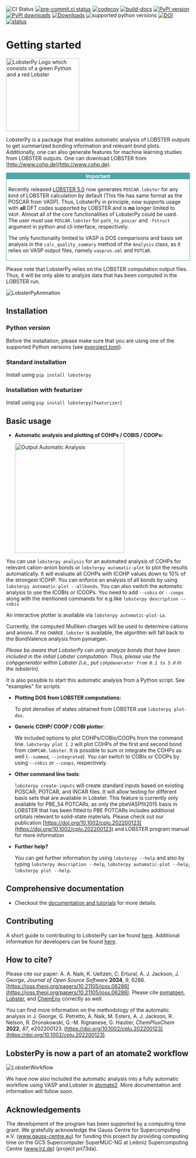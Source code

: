 ![CI Status](https://github.com/JaGeo/LobsterPy/actions/workflows/python-package.yml/badge.svg) [![pre-commit.ci status](https://results.pre-commit.ci/badge/github/JaGeo/LobsterPy/main.svg)](https://results.pre-commit.ci/latest/github/JaGeo/LobsterPy/main) [![codecov](https://codecov.io/gh/JaGeo/LobsterPy/graph/badge.svg?token=MC5BRXVEGW)](https://codecov.io/gh/JaGeo/LobsterPy) [![build-docs](https://github.com/JaGeo/LobsterPy/actions/workflows/docs.yml/badge.svg)](https://jageo.github.io/LobsterPy/) [![PyPI version](https://badge.fury.io/py/lobsterpy.svg)](https://badge.fury.io/py/lobsterpy) [![PyPI downloads](https://img.shields.io/pypi/dm/lobsterpy?style=flat&color=blue&label=pypi%20downloads)](https://pypi.org/project/lobsterpy) [![Downloads](https://pepy.tech/badge/lobsterpy)](https://pepy.tech/project/lobsterpy) ![supported python versions](https://img.shields.io/pypi/pyversions/lobsterpy) [![DOI](https://zenodo.org/badge/343384088.svg)](https://zenodo.org/badge/latestdoi/343384088) [![status](https://joss.theoj.org/papers/4e8524125e36486c65a4b435bbfe2df2/status.svg)](https://joss.theoj.org/papers/4e8524125e36486c65a4b435bbfe2df2)
# Getting started
<img src="https://raw.githubusercontent.com/JaGeo/LobsterPy/main/LobsterPyLogo.png" alt="LobsterPy Logo which consists of a green Python and a red Lobster" width="200"/>

LobsterPy is a package that enables automatic analysis of LOBSTER outputs to get summarized bonding information and relevant bond plots. Additionally, one can also generate features for machine learning studies from LOBSTER outputs. One can download LOBSTER from [http://www.cohp.de](http://www.cohp.de).

<div style="border: 1px solid #52a5ab; padding: 5px; position: relative;">
    <div style="background-color: #52a5ab; color: #ffffff; padding: 0px; position: absolute; top: 0; left: 0; right: 0; text-align: center;">
        <strong>Important</strong>
    </div>
<br>

Recently released [LOBSTER 5.0](https://schmeling.ac.rwth-aachen.de/cohp/index.php?menuID=6) now generates `POSCAR.lobster` for any kind of LOBSTER calculation by default (This file has same format as the POSCAR from VASP). Thus, LobsterPy in principle, now supports usage with **all** DFT codes supported by LOBSTER and is **no** longer limited to `VASP`. Almost all of the core functionalities of LobsterPy could be used. The user must use `POSCAR.lobster` for `path_to_poscar` and `-fstruct` argument in python and cli interface, respectively.

The only functionality limited to VASP is DOS comparisons and basis set analysis in the `calc_quality_summary` method of the `Analysis` class, as it relies on VASP output files, namely `vasprun.xml` and `POTCAR`.
</div>

Please note that LobsterPy relies on the LOBSTER computation output files. Thus, it will be only able to analyze data that has been computed in the LOBSTER run.

![LobsterPyAnimation](https://github.com/JaGeo/LobsterPy/assets/22094846/8f06b84c-db6d-414c-8590-aa04c957c728)


## Installation

### Python version
Before the installation, please make sure that you are using one of the supported Python versions (see [pyproject.toml](https://github.com/JaGeo/LobsterPy/blob/main/pyproject.toml)).

### Standard installation
Install using ``pip install lobsterpy``

### Installation with featurizer
Install using ``pip install lobsterpy[featurizer]``


## Basic usage

* **Automatic analysis and plotting of COHPs / COBIS / COOPs:**

    <img src="https://github.com/JaGeo/LobsterPy/assets/22094846/6587e752-6ea4-4358-a763-3633d5a21869" alt="Output Automatic Analysis" width="300"/>

You can use ``lobsterpy analysis`` for an automated analysis of COHPs for relevant cation-anion bonds or ``lobsterpy automatic-plot`` to plot the results automatically.
It will evaluate all COHPs with ICOHP values down to 10% of the strongest ICOHP.
You can enforce an analysis of all bonds by using ``lobsterpy automatic-plot --allbonds``.
You can also switch the automatic analysis to use the ICOBIs or ICOOPs. You need to add `--cobis` or `--coops` along with the mentioned commands
for e.g.like  ``lobsterpy description --cobis``

An interactive plotter is available via ``lobsterpy automatic-plot-ia``.

Currently, the computed Mulliken charges will be used to determine cations and anions. If no ``CHARGE.lobster`` is available, the algorithm will fall back to the BondValence analysis from pymatgen.

*Please be aware that LobsterPy can only analyze bonds that have been included in the initial Lobster computation. Thus, please use the cohpgenerator within Lobster (i.e., put `cohpGenerator from 0.1 to 5.0` in the *lobsterin*).*


It is also possible to start this automatic analysis from a Python script. See "examples" for scripts.

* **Plotting DOS from LOBSTER computations:**

  To plot densities of states obtained from LOBSTER use ``lobsterpy plot-dos``.


* **Generic COHP/ COOP / COBI plotter**:

  We included options to plot COHPs/COBIs/COOPs from the command line.
``lobsterpy plot 1 2`` will plot COHPs of the first and second bond from ``COHPCAR.lobster``. It is possible to sum or integrate the COHPs as well (``--summed``, ``--integrated``). You can switch to COBIs or COOPs by using ``--cobis`` or ``--coops``, respectively.

* **Other command line tools**:

    ``lobsterpy create-inputs`` will create standard inputs based on existing POSCAR, POTCAR, and INCAR files. It will allow testing for different basis sets that are available in Lobster. This feature is currently only available for PBE_54 POTCARs, as only the pbeVASPfit2015 basis in LOBSTER that has been fitted to PBE POTCARs includes additional orbitals relevant to solid-state materials. Please
                        check out our publication [https://doi.org/10.1002/cplu.202200123](https://doi.org/10.1002/cplu.202200123) and LOBSTER program manual for more information


* **Further help?**

    You can get further information by using ``lobsterpy --help`` and also by typing ``lobsterpy description --help``,
``lobsterpy automatic-plot --help``, ``lobsterpy plot --help``.

## Comprehensive documentation
* Checkout the [documentation and tutorials](https://jageo.github.io/LobsterPy/) for more details.

## Contributing
A short guide to contributing to LobsterPy can be found [here](https://jageo.github.io/LobsterPy/dev/contributing.html).
Additional information for developers can be found [here](https://jageo.github.io/LobsterPy/dev/dev_installation.html).

## How to cite?
Please cite our paper: A. A. Naik, K. Ueltzen, C. Ertural, A. J. Jackson, J. George, *Journal of Open Source Software* **2024**, *9*, 6286. [https://joss.theoj.org/papers/10.21105/joss.06286](https://joss.theoj.org/papers/10.21105/joss.06286).
Please cite [pymatgen](https://github.com/materialsproject/pymatgen), [Lobster](https://schmeling.ac.rwth-aachen.de/cohp/index.php?menuID=1), and [ChemEnv](https://doi.org/10.1107/S2052520620007994) correctly as well.

You can find more information on the methodology of the automatic analysis in J. George, G. Petretto, A. Naik, M. Esters, A. J. Jackson, R. Nelson, R. Dronskowski, G.-M. Rignanese, G. Hautier, *ChemPlusChem* **2022**, *87*, e202200123. [https://doi.org/10.1002/cplu.202200123](https://doi.org/10.1002/cplu.202200123).

## LobsterPy is now a part of an atomate2 workflow
![LobsterWorkflow](https://github.com/JaGeo/LobsterPy/assets/22094846/337615ac-542e-446c-bc63-fb5946b16544)

We have now also included the automatic analysis into a fully automatic workflow using VASP and Lobster in [atomate2](https://github.com/materialsproject/atomate2). More documentation and information will follow soon.


## Acknowledgements
The development of the program has been supported by a computing time grant. We gratefully acknowledge the Gauss Centre for Supercomputing e.V. (www.gauss-centre.eu) for funding this project by providing computing time on the GCS Supercomputer SuperMUC-NG at Leibniz Supercomputing Centre (www.lrz.de) (project pn73da).